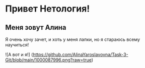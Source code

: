 # Привет Нетология!
## Меня зовут Алина
Я очень хочу зачет, и хоть у меня лапки, но я стараюсь всему научиться!

![А вот и я!] (https://github.com/AlinaYaroslavovna/Task-3-Git/blob/main/1000087996.png?raw=true)